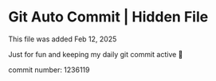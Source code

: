 # Git Auto Commit | Hidden File

This file was added Feb 12, 2025

Just for fun and keeping my daily git commit active 🤪

commit number: 1236119
